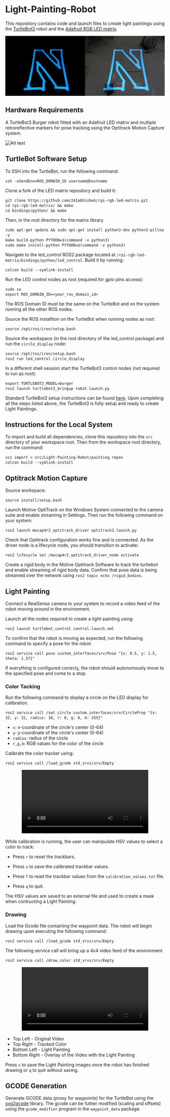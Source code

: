 # Light-Painting-Robot
This repository contains code and launch files to create light paintings using the [TurtleBot3](https://emanual.robotis.com/docs/en/platform/turtlebot3/overview/) robot and the [Adafruit RGB
LED matrix](https://www.adafruit.com/product/5362?gad_source=1&gclid=CjwKCAjw48-vBhBbEiwAzqrZVL83M_J83a_YD0cCXvJ5pjJzY4Eyq7xs4qoPHL9Pc5ig7hY8ce5mwhoCA9MQAvD_BwE).

<div align="center">
<img src = "images/merged_overlay.jpg" />
</div>

## Hardware Requirements
A TurtleBot3 Burger robot fitted with an Adafruit LED matrix and multiple retroreflective markers for pose tracking using the Optitrack Motion Capture system.

![Alt text](images/TurtleBot.JPG)

## TurtleBot Software Setup
To SSH into the TurtleBot, run the following command:
```
ssh -oSendEnv=ROS_DOMAIN_ID username@hostname
```
Clone a fork of the LED matrix repository and build it:
```
git clone https://github.com/241abhishek/rpi-rgb-led-matrix.git
cd rpi-rgb-led-matrix/ && make
cd bindings/python/ && make
```
Then, in the root directory for the matrix library
```
sudo apt-get update && sudo apt-get install python3-dev python3-pillow -y
make build-python PYTHON=$(command -v python3)
sudo make install-python PYTHON=$(command -v python3)
```
Navigate to the led_control ROS2 package located at `/rpi-rgb-led-matrix/bindings/python/led_control`. Build it by running:
```
colcon build --symlink-install
```
Run the LED control nodes as root (required for gpio pins access):
```
sudo su
export ROS_DOMAIN_ID=<your_ros_domain_id>
```
The ROS Domain ID must be the same on the TurtleBot and on the system running all the other ROS nodes.

Source the ROS installtion on the TurtleBot when running nodes as root:
```
source /opt/ros/iron/setup.bash
```
Source the workspace (in the root directory of the led_control package) and run the `circle_display` node:
```
source /opt/ros/iron/setup.bash
ros2 run led_control circle_display
```
In a different shell session start the TurtleBot3 control nodes (not required to run as root):
```
export TURTLEBOT3_MODEL=burger
ros2 launch turtlebot3_bringup robot.launch.py
```
Standard TurtleBot3 setup instructions can be found [here](https://emanual.robotis.com/docs/en/platform/turtlebot3/quick-start/).
Upon completing all the steps listed above, the TurtleBot3 is fully setup and ready to create Light Paintings.

## Instructions for the Local System
To import and build all dependencies, clone this repository into the `src` directory of your workspace root. Then from the workspace root directory, run the command:
```
vcs import < src/Light-Painting-Robot/painting.repos
colcon build --symlink-install
```
## Optitrack Motion Capture
Source workspace:
```
source install/setup.bash
```
Launch Motive OptiTrack on the Windows System connected to the camera suite and enable streaming in Settings. Then run the following command on your system:
```
ros2 launch mocap4r2_optitrack_driver optitrack2.launch.py
```
Check that Optitrack configuration works fine and is connected. As the driver node is a lifecycle node, you should transition to activate:
```
ros2 lifecycle set /mocap4r2_optitrack_driver_node activate
```
Create a rigid body in the Motive Optitrack Software to track the turtlebot and enable streaming of rigid body data. Confirm that pose data is being streamed over the network using 
`ros2 topic echo /rigid_bodies`.

## Light Painting

Connect a RealSense camera to your system to record a video feed of the robot moving around in the environment.

Launch all the nodes required to create a light-painting using:
```
ros2 launch turtlebot_control control.launch.xml
```
To confirm that the robot is moving as expected, run the following command to specify a pose for the robot:
```
ros2 service call pose custom_interfaces/srv/Pose "{x: 0.5, y: 1.5, theta: 1.57}"
```
If everything is configured correcly, the robot should autonomously move to the specified pose and come to a stop.

### Color Tacking

Run the following command to display a circle on the LED display for calibration.
```
ros2 service call /set_circle custom_interfaces/srv/CircleProp "{x: 32, y: 32, radius: 10, r: 0, g: 0, b: 255}"
```
- `x`: x-coordinate of the circle's center (0-64)
- `y`: y-coordinate of the circle's center (0-64)
- `radius`: radius of the circle
- `r,g,b`: RGB values for the color of the circle

Calibrate the color tracker using:
```
ros2 service call /load_gcode std_srvs/srv/Empty
```

<div align="center">
  <video src=https://private-user-images.githubusercontent.com/72541517/313359935-b081f62b-7d2a-400a-8e04-e08eb0fe8091.webm?jwt=eyJhbGciOiJIUzI1NiIsInR5cCI6IkpXVCJ9.eyJpc3MiOiJnaXRodWIuY29tIiwiYXVkIjoicmF3LmdpdGh1YnVzZXJjb250ZW50LmNvbSIsImtleSI6ImtleTUiLCJleHAiOjE3MTA1NDg4NjIsIm5iZiI6MTcxMDU0ODU2MiwicGF0aCI6Ii83MjU0MTUxNy8zMTMzNTk5MzUtYjA4MWY2MmItN2QyYS00MDBhLThlMDQtZTA4ZWIwZmU4MDkxLndlYm0_WC1BbXotQWxnb3JpdGhtPUFXUzQtSE1BQy1TSEEyNTYmWC1BbXotQ3JlZGVudGlhbD1BS0lBVkNPRFlMU0E1M1BRSzRaQSUyRjIwMjQwMzE2JTJGdXMtZWFzdC0xJTJGczMlMkZhd3M0X3JlcXVlc3QmWC1BbXotRGF0ZT0yMDI0MDMxNlQwMDIyNDJaJlgtQW16LUV4cGlyZXM9MzAwJlgtQW16LVNpZ25hdHVyZT03NTU3ODZhMWM2ZWU4Mjk1NTM0MWU3MGVmMzVlNzBiZjg4MmMyNmE5OTNjOWZiOTAxOTdhOWVlNTQwYWNiOWQ0JlgtQW16LVNpZ25lZEhlYWRlcnM9aG9zdCZhY3Rvcl9pZD0wJmtleV9pZD0wJnJlcG9faWQ9MCJ9.3vcmT_y3Nf3_q7bBxflx5Nmazj6GDksQgtxqcqxN_gM width="400" />
</div>

While calibration is running, the user can manipulate HSV values to select a color to track:

- Press `r` to reset the trackbars.

- Press `s` to save the calibrated trackbar values.

- Press `f` to read the trackbar values from the `calibration_values.txt` file.

- Press `q` to quit.

The HSV values are saved to an external file and used to create a mask when contructing a Light Painting. 

### Drawing

Load the Gcode file containing the waypoint data. The robot will begin drawing upon executing the following command:
```
ros2 service call /load_gcode std_srvs/srv/Empty
```

The following service call will bring up a 4x4 video feed of the environment
```
ros2 service call /draw_color std_srvs/srv/Empty
```

<div align="center">
  <video src=https://private-user-images.githubusercontent.com/72541517/313359979-c9cfcd82-1eb0-44e8-b9ea-1bec65679fe7.webm?jwt=eyJhbGciOiJIUzI1NiIsInR5cCI6IkpXVCJ9.eyJpc3MiOiJnaXRodWIuY29tIiwiYXVkIjoicmF3LmdpdGh1YnVzZXJjb250ZW50LmNvbSIsImtleSI6ImtleTUiLCJleHAiOjE3MTA1NDg5MTcsIm5iZiI6MTcxMDU0ODYxNywicGF0aCI6Ii83MjU0MTUxNy8zMTMzNTk5NzktYzljZmNkODItMWViMC00NGU4LWI5ZWEtMWJlYzY1Njc5ZmU3LndlYm0_WC1BbXotQWxnb3JpdGhtPUFXUzQtSE1BQy1TSEEyNTYmWC1BbXotQ3JlZGVudGlhbD1BS0lBVkNPRFlMU0E1M1BRSzRaQSUyRjIwMjQwMzE2JTJGdXMtZWFzdC0xJTJGczMlMkZhd3M0X3JlcXVlc3QmWC1BbXotRGF0ZT0yMDI0MDMxNlQwMDIzMzdaJlgtQW16LUV4cGlyZXM9MzAwJlgtQW16LVNpZ25hdHVyZT0wMGQyYTFjOTY0YTcwYTEyODMyYzlhNDgzYzkzZGI2ZmVjYWJiNjU2YTMyOWEyMTkyNzYwMmEzZTNlNjY0ZWRlJlgtQW16LVNpZ25lZEhlYWRlcnM9aG9zdCZhY3Rvcl9pZD0wJmtleV9pZD0wJnJlcG9faWQ9MCJ9.VIsJIz-sEj1of9qq8kJCkQLWtN7wkO-L2_6DlOXc2QU width="400" />
</div>

- Top Left - Original Video
- Top Right - Tracked Color
- Bottom Left - Light Painting
- Bottom Right - Overlay of the Video with the Light Painting 

Press `s` to save the Light Painting images once the robot has finished drawing or `q` to quit without saving.

## GCODE Generation

Generate GCODE data (proxy for waypoints) for the TurtleBot using the [svg2gcode](https://github.com/sameer/svg2gcode) library. The gcode can be futher modified
(scaling and offsets) using the `gcode_modifier` program in the `waypoint_data` package.